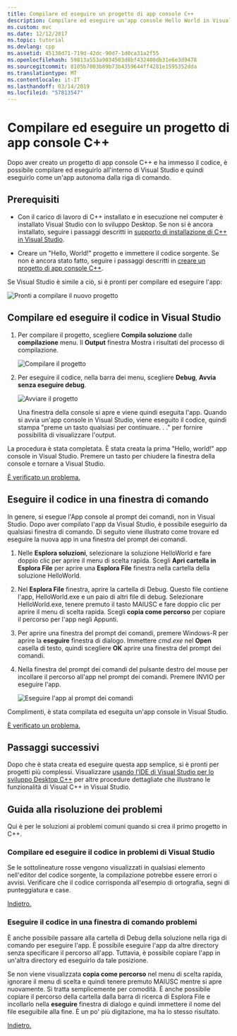 ```yaml
---
title: Compilare ed eseguire un progetto di app console C++
description: Compilare ed eseguire un'app console Hello World in Visual C++
ms.custom: mvc
ms.date: 12/12/2017
ms.topic: tutorial
ms.devlang: cpp
ms.assetid: 45138d71-719d-42dc-90d7-1d0ca31a2f55
ms.openlocfilehash: 59813a553a9034503d8bf432400db31e6e3d9478
ms.sourcegitcommit: 8105b7003b89b73b4359644ff4281e1595352dda
ms.translationtype: MT
ms.contentlocale: it-IT
ms.lasthandoff: 03/14/2019
ms.locfileid: "57813547"
---
```

# <a name="build-and-run-a-c-console-app-project"></a>Compilare ed eseguire un progetto di app console C++

Dopo aver creato un progetto di app console C++ e ha immesso il codice, è possibile compilare ed eseguirlo all'interno di Visual Studio e quindi eseguirlo come un'app autonoma dalla riga di comando.

## <a name="prerequisites"></a>Prerequisiti

- Con il carico di lavoro di C++ installato e in esecuzione nel computer è installato Visual Studio con lo sviluppo Desktop. Se non si è ancora installato, seguire i passaggi descritti in [supporto di installazione di C++ in Visual Studio](vscpp-step-0-installation.md).

- Creare un "Hello, World!" progetto e immettere il codice sorgente. Se non è ancora stato fatto, seguire i passaggi descritti in [creare un progetto di app console C++](vscpp-step-1-create.md).

Se Visual Studio è simile a ciò, si è pronti per compilare ed eseguire l'app:

   ![Pronti a compilare il nuovo progetto](media/vscpp-ready-to-build.png "pronti a compilare il nuovo progetto")

## <a name="build-and-run-your-code-in-visual-studio"></a>Compilare ed eseguire il codice in Visual Studio

1. Per compilare il progetto, scegliere **Compila soluzione** dalle **compilazione** menu. Il **Output** finestra Mostra i risultati del processo di compilazione.

   ![Compilare il progetto](media/vscpp-build-solution.gif "compilare il progetto")

1. Per eseguire il codice, nella barra dei menu, scegliere **Debug**, **Avvia senza eseguire debug**.

   ![Avviare il progetto](media/vscpp-start-without-debugging.gif "avviare il progetto")

   Una finestra della console si apre e viene quindi eseguita l'app. Quando si avvia un'app console in Visual Studio, viene eseguito il codice, quindi stampa "preme un tasto qualsiasi per continuare. . ." per fornire possibilità di visualizzare l'output.

La procedura è stata completata. È stata creata la prima "Hello, world!" app console in Visual Studio. Premere un tasto per chiudere la finestra della console e tornare a Visual Studio.

[È verificato un problema.](#build-and-run-your-code-in-visual-studio-issues)

## <a name="run-your-code-in-a-command-window"></a>Eseguire il codice in una finestra di comando

In genere, si esegue l'App console al prompt dei comandi, non in Visual Studio. Dopo aver compilato l'app da Visual Studio, è possibile eseguirlo da qualsiasi finestra di comando. Di seguito viene illustrato come trovare ed eseguire la nuova app in una finestra del prompt dei comandi.

1. Nelle **Esplora soluzioni**, selezionare la soluzione HelloWorld e fare doppio clic per aprire il menu di scelta rapida. Scegli **Apri cartella in Esplora File** per aprire una **Esplora File** finestra nella cartella della soluzione HelloWorld.

1. Nel **Esplora File** finestra, aprire la cartella di Debug. Questo file contiene l'app, HelloWorld.exe e un paio di altri file di debug. Selezionare HelloWorld.exe, tenere premuto il tasto MAIUSC e fare doppio clic per aprire il menu di scelta rapida. Scegli **copia come percorso** per copiare il percorso per l'app negli Appunti.

1. Per aprire una finestra del prompt dei comandi, premere Windows-R per aprire la **eseguire** finestra di dialogo. Immettere *cmd.exe* nel **Open** casella di testo, quindi scegliere **OK** aprire una finestra del prompt dei comandi.

1. Nella finestra del prompt dei comandi del pulsante destro del mouse per incollare il percorso all'app nel prompt dei comandi. Premere INVIO per eseguire l'app.

   ![Eseguire l'app al prompt dei comandi](media/vscpp-run-in-cmd.gif "eseguire l'app al prompt dei comandi")

Complimenti, è stata compilata ed eseguita un'app console in Visual Studio.

[È verificato un problema.](#run-your-code-in-a-command-window-issues)

## <a name="next-steps"></a>Passaggi successivi

Dopo che è stata creata ed eseguire questa app semplice, si è pronti per progetti più complessi. Visualizzare [usando l'IDE di Visual Studio per lo sviluppo Desktop C++](../ide/using-the-visual-studio-ide-for-cpp-desktop-development.md) per altre procedure dettagliate che illustrano le funzionalità di Visual C++ in Visual Studio.

## <a name="troubleshooting-guide"></a>Guida alla risoluzione dei problemi

Qui è per le soluzioni ai problemi comuni quando si crea il primo progetto in C++.

### <a name="build-and-run-your-code-in-visual-studio-issues"></a>Compilare ed eseguire il codice in problemi di Visual Studio

Se le sottolineature rosse vengono visualizzati in qualsiasi elemento nell'editor del codice sorgente, la compilazione potrebbe essere errori o avvisi. Verificare che il codice corrisponda all'esempio di ortografia, segni di punteggiatura e case.

[Indietro.](#build-and-run-your-code-in-visual-studio)

### <a name="run-your-code-in-a-command-window-issues"></a>Eseguire il codice in una finestra di comando problemi

È anche possibile passare alla cartella di Debug della soluzione nella riga di comando per eseguire l'app. È possibile eseguire l'app da altre directory senza specificare il percorso all'app. Tuttavia, è possibile copiare l'app in un'altra directory ed eseguirlo da tale posizione.

Se non viene visualizzata **copia come percorso** nel menu di scelta rapida, ignorare il menu di scelta e quindi tenere premuto MAIUSC mentre si apre nuovamente. Si tratta semplicemente per comodità. È anche possibile copiare il percorso della cartella dalla barra di ricerca di Esplora File e incollarlo nella **eseguire** finestra di dialogo e quindi immettere il nome del file eseguibile alla fine. È un po' più digitazione, ma ha lo stesso risultato.

[Indietro.](#run-your-code-in-a-command-window)

<iframe src="" height="0" width="0" frameborder="0" name="frameTarget" />

